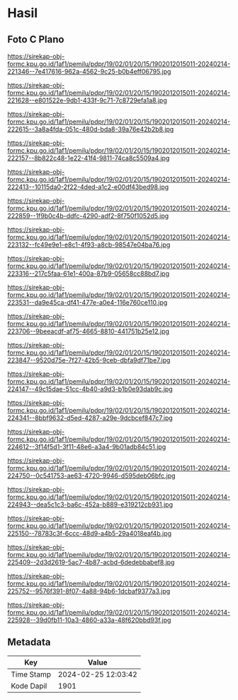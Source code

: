 # Hasil

## Foto C Plano

https://sirekap-obj-formc.kpu.go.id/1af1/pemilu/pdpr/19/02/01/20/15/1902012015011-20240214-221346--7e417616-962a-4562-9c25-b0b4eff06795.jpg

https://sirekap-obj-formc.kpu.go.id/1af1/pemilu/pdpr/19/02/01/20/15/1902012015011-20240214-221628--e801522e-9db1-433f-9c71-7c8729efa1a8.jpg

https://sirekap-obj-formc.kpu.go.id/1af1/pemilu/pdpr/19/02/01/20/15/1902012015011-20240214-222615--3a8a4fda-051c-480d-bda8-39a76e42b2b8.jpg

https://sirekap-obj-formc.kpu.go.id/1af1/pemilu/pdpr/19/02/01/20/15/1902012015011-20240214-222157--8b822c48-1e22-41f4-9811-74ca8c5509a4.jpg

https://sirekap-obj-formc.kpu.go.id/1af1/pemilu/pdpr/19/02/01/20/15/1902012015011-20240214-222413--10115da0-2f22-4ded-a1c2-e00df43bed98.jpg

https://sirekap-obj-formc.kpu.go.id/1af1/pemilu/pdpr/19/02/01/20/15/1902012015011-20240214-222859--1f9b0c4b-ddfc-4290-adf2-8f750f1052d5.jpg

https://sirekap-obj-formc.kpu.go.id/1af1/pemilu/pdpr/19/02/01/20/15/1902012015011-20240214-223132--fc49e9e1-e8c1-4f93-a8cb-98547e04ba76.jpg

https://sirekap-obj-formc.kpu.go.id/1af1/pemilu/pdpr/19/02/01/20/15/1902012015011-20240214-223316--217c5faa-61e1-400a-87b9-05658cc88bd7.jpg

https://sirekap-obj-formc.kpu.go.id/1af1/pemilu/pdpr/19/02/01/20/15/1902012015011-20240214-223531--da9e45ca-df41-477e-a0e4-116e760ce110.jpg

https://sirekap-obj-formc.kpu.go.id/1af1/pemilu/pdpr/19/02/01/20/15/1902012015011-20240214-223706--9beeacdf-af75-4665-8810-441751b25e12.jpg

https://sirekap-obj-formc.kpu.go.id/1af1/pemilu/pdpr/19/02/01/20/15/1902012015011-20240214-223847--9520d75e-7f27-42b5-9ceb-dbfa9df71be7.jpg

https://sirekap-obj-formc.kpu.go.id/1af1/pemilu/pdpr/19/02/01/20/15/1902012015011-20240214-224147--49c15dae-51cc-4b40-a9d3-b1b0e93dab9c.jpg

https://sirekap-obj-formc.kpu.go.id/1af1/pemilu/pdpr/19/02/01/20/15/1902012015011-20240214-224341--8bbf9632-d5ed-4287-a29e-9dcbcef847c7.jpg

https://sirekap-obj-formc.kpu.go.id/1af1/pemilu/pdpr/19/02/01/20/15/1902012015011-20240214-224612--3f14f5d1-3f11-48e6-a3a4-9b01adb84c51.jpg

https://sirekap-obj-formc.kpu.go.id/1af1/pemilu/pdpr/19/02/01/20/15/1902012015011-20240214-224750--0c541753-ae63-4720-9946-d595deb06bfc.jpg

https://sirekap-obj-formc.kpu.go.id/1af1/pemilu/pdpr/19/02/01/20/15/1902012015011-20240214-224943--dea5c1c3-ba6c-452a-b889-e319212cb931.jpg

https://sirekap-obj-formc.kpu.go.id/1af1/pemilu/pdpr/19/02/01/20/15/1902012015011-20240214-225150--78783c3f-6ccc-48d9-a4b5-29a4018eaf4b.jpg

https://sirekap-obj-formc.kpu.go.id/1af1/pemilu/pdpr/19/02/01/20/15/1902012015011-20240214-225409--2d3d2619-5ac7-4b87-acbd-6dedebbabef8.jpg

https://sirekap-obj-formc.kpu.go.id/1af1/pemilu/pdpr/19/02/01/20/15/1902012015011-20240214-225752--9576f391-8f07-4a88-94b6-1dcbaf9377a3.jpg

https://sirekap-obj-formc.kpu.go.id/1af1/pemilu/pdpr/19/02/01/20/15/1902012015011-20240214-225928--39d0fb11-10a3-4860-a33a-48f620bbd93f.jpg


## Metadata

| Key        | Value               |
| ---------- | ------------------- |
| Time Stamp | 2024-02-25 12:03:42 |
| Kode Dapil | 1901                |



